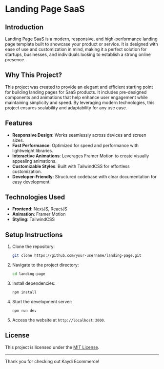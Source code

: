 # Landing Page SaaS

## Introduction
Landing Page SaaS is a modern, responsive, and high-performance landing page template built to showcase your product or service. It is designed with ease of use and customization in mind, making it a perfect solution for startups, businesses, and individuals looking to establish a strong online presence.

## Why This Project?
This project was created to provide an elegant and efficient starting point for building landing pages for SaaS products. It includes pre-designed components and animations that help enhance user engagement while maintaining simplicity and speed. By leveraging modern technologies, this project ensures scalability and adaptability for any use case.

## Features
- **Responsive Design**: Works seamlessly across devices and screen sizes.
- **Fast Performance**: Optimized for speed and performance with lightweight libraries.
- **Interactive Animations**: Leverages Framer Motion to create visually appealing animations.
- **Customizable Styles**: Built with TailwindCSS for effortless customization.
- **Developer-Friendly**: Structured codebase with clear documentation for easy development.

## Technologies Used
- **Frontend**: NextJS, ReactJS
- **Animation**: Framer Motion
- **Styling**: TailwindCSS

## Setup Instructions
1. Clone the repository:
   ```bash
   git clone https://github.com/your-username/landing-page.git
   ```
2. Navigate to the project directory:
   ```bash
   cd landing-page
   ```
3. Install dependencies:
   ```bash
   npm install
   ```
4. Start the development server:
   ```bash
   npm run dev
   ```
5. Access the website at `http://localhost:3000`.


## License
This project is licensed under the [MIT License](LICENSE).

---
Thank you for checking out Kaydi Ecommerce! 
